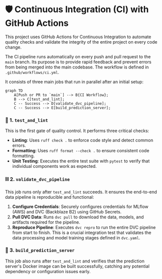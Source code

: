 # 🛡️ Continuous Integration (CI) with GitHub Actions

This project uses GitHub Actions for Continuous Integration to automate quality checks and validate the integrity of the entire project on every code change.

The CI pipeline runs automatically on every push and pull request to the `main` branch. Its purpose is to provide rapid feedback and prevent errors from being merged into the main codebase. The workflow is defined in `.github/workflows/ci.yml`.

It consists of three main jobs that run in parallel after an initial setup:

```mermaid
graph TD
    A[Push or PR to `main`] --> B{CI Workflow};
    B --> C[test_and_lint];
    C -- Success --> D[validate_dvc_pipeline];
    C -- Success --> E[build_prediction_server];
```

### 🧪 1. `test_and_lint`

This is the first gate of quality control. It performs three critical checks:

-   **Linting**: Uses `ruff check .` to enforce code style and detect common errors.
-   **Formatting**: Uses `ruff format --check .` to ensure consistent code formatting.
-   **Unit Testing**: Executes the entire test suite with `pytest` to verify that individual components work as expected.

### ⛓️ 2. `validate_dvc_pipeline`

This job runs only after `test_and_lint` succeeds. It ensures the end-to-end data pipeline is reproducible and functional:

1.  **Configure Credentials**: Securely configures credentials for MLflow (AWS) and DVC (Backblaze B2) using GitHub Secrets.
2.  **Pull DVC Data**: Runs `dvc pull` to download the data, models, and artifacts required for the pipeline.
3.  **Reproduce Pipeline**: Executes `dvc repro` to run the entire DVC pipeline from start to finish. This is a crucial integration test that validates the data processing and model training stages defined in `dvc.yaml`.

### 🐳 3. `build_prediction_server`

This job also runs after `test_and_lint` and verifies that the prediction server's Docker image can be built successfully, catching any potential dependency or configuration issues early.